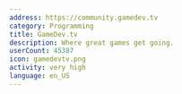 ```yaml
---
address: https://community.gamedev.tv
category: Programming
title: GameDev.tv
description: Where great games get going.
userCount: 45387
icon: gamedevtv.png
activity: very high
language: en_US
---
```

